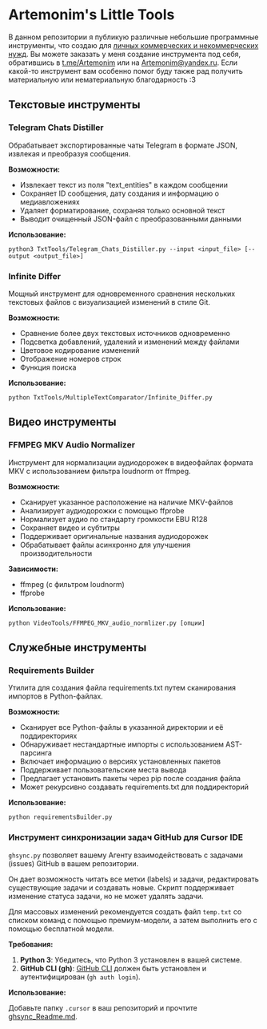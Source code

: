 # Artemonim's Little Tools

В данном репозитории я публикую различные небольшие программные инструменты, что создаю для [личных коммерческих и некоммерческих нужд](../LICENSE).
Вы можете заказать у меня создание инструмента под себя, обратившись в [t.me/Artemonim](https://t.me/Artemonim) или на Artemonim@yandex.ru. Если какой-то инструмент вам особенно помог буду также рад получить материальную или нематериальную благодарность :3

## Текстовые инструменты

### Telegram Chats Distiller

Обрабатывает экспортированные чаты Telegram в формате JSON, извлекая и преобразуя сообщения.

**Возможности:**

-   Извлекает текст из поля "text_entities" в каждом сообщении
-   Сохраняет ID сообщения, дату создания и информацию о медиавложениях
-   Удаляет форматирование, сохраняя только основной текст
-   Выводит очищенный JSON-файл с преобразованными данными

**Использование:**

```
python3 TxtTools/Telegram_Chats_Distiller.py --input <input_file> [--output <output_file>]
```

### Infinite Differ

Мощный инструмент для одновременного сравнения нескольких текстовых файлов с визуализацией изменений в стиле Git.

**Возможности:**

-   Сравнение более двух текстовых источников одновременно
-   Подсветка добавлений, удалений и изменений между файлами
-   Цветовое кодирование изменений
-   Отображение номеров строк
-   Функция поиска

**Использование:**

```
python TxtTools/MultipleTextComparator/Infinite_Differ.py
```

## Видео инструменты

### FFMPEG MKV Audio Normalizer

Инструмент для нормализации аудиодорожек в видеофайлах формата MKV с использованием фильтра loudnorm от ffmpeg.

**Возможности:**

-   Сканирует указанное расположение на наличие MKV-файлов
-   Анализирует аудиодорожки с помощью ffprobe
-   Нормализует аудио по стандарту громкости EBU R128
-   Сохраняет видео и субтитры
-   Поддерживает оригинальные названия аудиодорожек
-   Обрабатывает файлы асинхронно для улучшения производительности

**Зависимости:**

-   ffmpeg (с фильтром loudnorm)
-   ffprobe

**Использование:**

```
python VideoTools/FFMPEG_MKV_audio_normlizer.py [опции]
```

## Служебные инструменты

### Requirements Builder

Утилита для создания файла requirements.txt путем сканирования импортов в Python-файлах.

**Возможности:**

-   Сканирует все Python-файлы в указанной директории и её поддиректориях
-   Обнаруживает нестандартные импорты с использованием AST-парсинга
-   Включает информацию о версиях установленных пакетов
-   Поддерживает пользовательские места вывода
-   Предлагает установить пакеты через pip после создания файла
-   Может рекурсивно создавать requirements.txt для поддиректорий

**Использование:**

```
python requirementsBuilder.py
```

### Инструмент синхронизации задач GitHub для Cursor IDE

`ghsync.py` позволяет вашему Агенту взаимодействовать с задачами (issues) GitHub в вашем репозитории.

Он дает возможность читать все метки (labels) и задачи, редактировать существующие задачи и создавать новые. Скрипт поддерживает изменение статуса задачи, но не может удалять задачи.

Для массовых изменений рекомендуется создать файл `temp.txt` со списком команд с помощью премиум-модели, а затем выполнить его с помощью бесплатной модели.

**Требования:**

1.  **Python 3**: Убедитесь, что Python 3 установлен в вашей системе.
2.  **GitHub CLI (gh)**: [GitHub CLI](https://cli.github.com/) должен быть установлен и аутентифицирован (`gh auth login`).

**Использование:**

Добавьте папку `.cursor` в ваш репозиторий и прочтите [ghsync_Readme.md](../AgentTools/GithubIssueSynchronizationScript/.cursor/Gitdata/ghsync_Readme.md).

